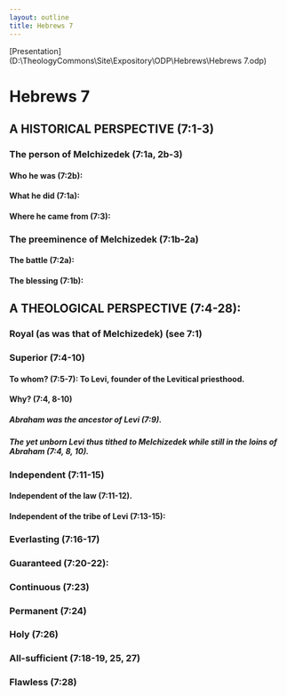 ```yaml
---
layout: outline
title: Hebrews 7
---
```

[Presentation](D:\TheologyCommons\Site\Expository\ODP\Hebrews\Hebrews 7.odp)
# Hebrews 7 
## A HISTORICAL PERSPECTIVE (7:1-3) 
###  The person of Melchizedek (7:1a, 2b-3) 
####  Who he was (7:2b): 
####  What he did (7:1a): 
####  Where he came from (7:3): 
###  The preeminence of Melchizedek (7:1b-2a) 
####  The battle (7:2a): 
####  The blessing (7:1b): 
## A THEOLOGICAL PERSPECTIVE (7:4-28): 
###  Royal (as was that of Melchizedek) (see 7:1) 
###  Superior (7:4-10) 
####  To whom? (7:5-7): To Levi, founder of the Levitical priesthood. 
####  Why? (7:4, 8-10) 
#####  Abraham was the ancestor of Levi (7:9). 
#####  The yet unborn Levi thus tithed to Melchizedek while still in the loins of Abraham (7:4, 8, 10). 
###  Independent (7:11-15) 
####  Independent of the law (7:11-12). 
####  Independent of the tribe of Levi (7:13-15): 
###  Everlasting (7:16-17) 
###  Guaranteed (7:20-22): 
###  Continuous (7:23) 
###  Permanent (7:24) 
###  Holy (7:26) 
###  All-sufficient (7:18-19, 25, 27) 
###  Flawless (7:28) 
